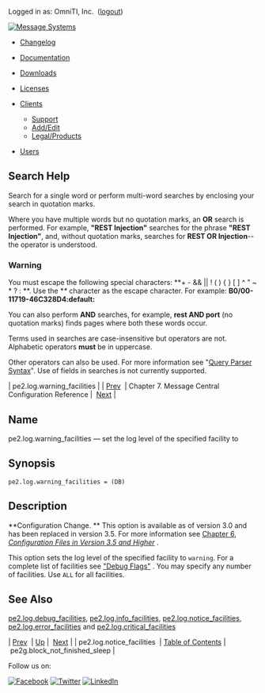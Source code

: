 Logged in as: OmniTI, Inc.  ([logout](https://support.messagesystems.com/logout.php))

[![Message Systems](https://support.messagesystems.com/images/ms-white205.png)](https://support.messagesystems.com/start.php) 

*   [Changelog](https://support.messagesystems.com/start.php?show=changelog)
*   [Documentation](https://support.messagesystems.com/docs/)
*   [Downloads](https://support.messagesystems.com/start.php)

*   [Licenses](https://support.messagesystems.com/license_summary.php)
*   <a href="">Clients</a>
    *   [Support](https://support.messagesystems.com/cs.php)
    *   [Add/Edit](https://support.messagesystems.com/edit_client.php)
    *   [Legal/Products](https://support.messagesystems.com/edit_products.php)
*   [Users](https://support.messagesystems.com/edit_customer.php)

## Search Help

Search for a single word or perform multi-word searches by enclosing your search in quotation marks.

Where you have multiple words but no quotation marks, an **OR** search is performed. For example, **"REST Injection"** searches for the phrase **"REST Injection"**, and, without quotation marks, searches for **REST OR Injection**--the operator is understood.

### Warning

You must escape the following special characters: **+ - && || ! ( ) { } [ ] ^ " ~ * ? : \**. Use the **\** character as the escape character. For example: **B0/00-11719-46C328D4\:default\:**

You can also perform **AND** searches, for example, **rest AND port** (no quotation marks) finds pages where both these words occur.

Terms used in searches are case-insensitive but operators are not. Alphabetic operators **must** be in uppercase.

Other operators can also be used. For more information see "[Query Parser Syntax](https://lucene.apache.org/core/old_versioned_docs/versions/3_0_0/queryparsersyntax.html)". Use of fields in searches is not currently supported.

| pe2.log.warning_facilities |
| [Prev](conf.pe2.log.notice_facilities.php)  | Chapter 7. Message Central Configuration Reference |  [Next](conf.mcg.block_not_finished_sleep.php) |

<a name="conf.pe2.log.warning_facilities"></a>
## Name

pe2.log.warning_facilities — set the log level of the specified facility to

## Synopsis

`pe2.log.warning_facilities = (DB)`

<a name="idp1872320"></a>
## Description

**Configuration Change. ** This option is available as of version 3.0 and has been replaced in version 3.5\. For more information see [Chapter 6, *Configuration Files in Version 3.5 and Higher*](mc.conf.3.5.php "Chapter 6. Configuration Files in Version 3.5 and Higher") .

This option sets the log level of the specified facility to `warning`. For a complete list of facilities see ["Debug Flags"](https://support.messagesystems.com/docs/web-ref/conf.ref.debug_flags.php) . You may specify any number of facilities. Use `ALL` for all facilities.

<a name="idp1878256"></a>
## See Also

[pe2.log.debug_facilities](conf.pe2.log.debug_facilities.php "pe2.log.debug_facilities"), [pe2.log.info_facilities](conf.pe2.log.info_facilities.php "pe2.log.info_facilities"), [pe2.log.notice_facilities](conf.pe2.log.notice_facilities.php "pe2.log.notice_facilities"), [pe2.log.error_facilities](conf.pe2.log.error_facilities.php "pe2.log.error_facilities") and [pe2.log.critical_facilities](conf.pe2.log.critical_facilities.php "pe2.log.critical_facilities")

| [Prev](conf.pe2.log.notice_facilities.php)  | [Up](mc.conf.php) |  [Next](conf.mcg.block_not_finished_sleep.php) |
| pe2.log.notice_facilities  | [Table of Contents](index.php) |  pe2g.block_not_finished_sleep |

Follow us on:

[![Facebook](https://support.messagesystems.com/images/icon-facebook.png)](http://www.facebook.com/messagesystems) [![Twitter](https://support.messagesystems.com/images/icon-twitter.png)](http://twitter.com/#!/MessageSystems) [![LinkedIn](https://support.messagesystems.com/images/icon-linkedin.png)](http://www.linkedin.com/company/message-systems)